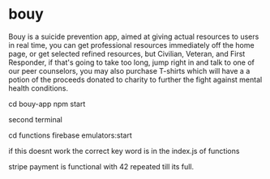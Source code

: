 # bouy
Bouy is a suicide prevention app, aimed at giving actual resources to users in real time, you can get professional resources immediately off the home page, or get selected refined resources, but Civilian, Veteran, and First Responder, if that's going to take too long, jump right in and talk to one of our peer counselors, you may also purchase T-shirts which will have a  a potion of the proceeds donated to charity to further the fight against mental health conditions.

cd bouy-app npm start

second terminal 

cd functions firebase emulators:start

if this doesnt work the correct key word is in the index.js of functions

stripe payment is functional with 42 repeated till its full.


